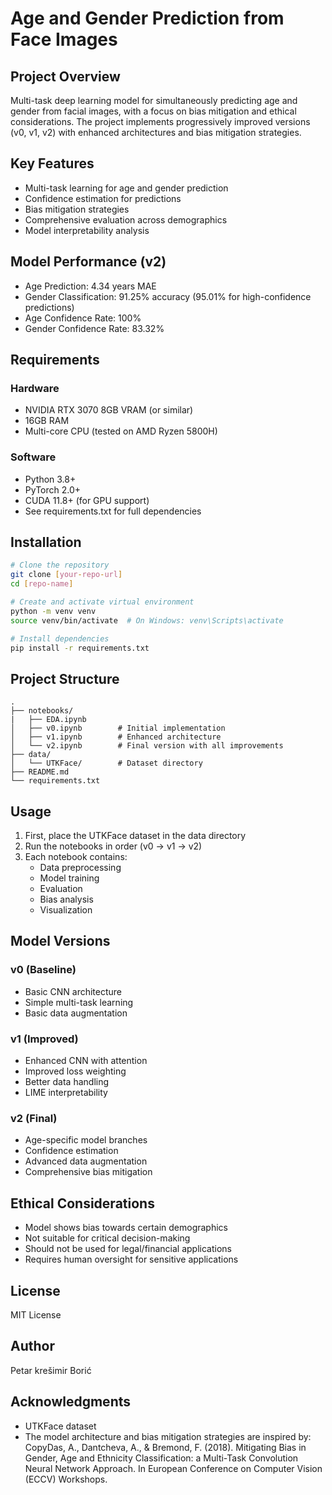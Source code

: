 # Age and Gender Prediction from Face Images

## Project Overview
Multi-task deep learning model for simultaneously predicting age and gender from facial images, with a focus on bias mitigation and ethical considerations. The project implements progressively improved versions (v0, v1, v2) with enhanced architectures and bias mitigation strategies.

## Key Features
- Multi-task learning for age and gender prediction
- Confidence estimation for predictions
- Bias mitigation strategies
- Comprehensive evaluation across demographics
- Model interpretability analysis

## Model Performance (v2)
- Age Prediction: 4.34 years MAE
- Gender Classification: 91.25% accuracy (95.01% for high-confidence predictions)
- Age Confidence Rate: 100%
- Gender Confidence Rate: 83.32%

## Requirements
### Hardware
- NVIDIA RTX 3070 8GB VRAM (or similar)
- 16GB RAM
- Multi-core CPU (tested on AMD Ryzen 5800H)

### Software
- Python 3.8+
- PyTorch 2.0+
- CUDA 11.8+ (for GPU support)
- See requirements.txt for full dependencies

## Installation
```bash
# Clone the repository
git clone [your-repo-url]
cd [repo-name]

# Create and activate virtual environment
python -m venv venv
source venv/bin/activate  # On Windows: venv\Scripts\activate

# Install dependencies
pip install -r requirements.txt
```

## Project Structure
```
.
├── notebooks/
|   ├── EDA.ipynb 
│   ├── v0.ipynb        # Initial implementation
│   ├── v1.ipynb        # Enhanced architecture
│   └── v2.ipynb        # Final version with all improvements
├── data/
│   └── UTKFace/        # Dataset directory
├── README.md
└── requirements.txt
```

## Usage
1. First, place the UTKFace dataset in the data directory
2. Run the notebooks in order (v0 → v1 → v2)
3. Each notebook contains:
   - Data preprocessing
   - Model training
   - Evaluation
   - Bias analysis
   - Visualization

## Model Versions

### v0 (Baseline)
- Basic CNN architecture
- Simple multi-task learning
- Basic data augmentation

### v1 (Improved)
- Enhanced CNN with attention
- Improved loss weighting
- Better data handling
- LIME interpretability

### v2 (Final)
- Age-specific model branches
- Confidence estimation
- Advanced data augmentation
- Comprehensive bias mitigation

## Ethical Considerations
- Model shows bias towards certain demographics
- Not suitable for critical decision-making
- Should not be used for legal/financial applications
- Requires human oversight for sensitive applications

## License
MIT License

## Author
Petar krešimir Borić

## Acknowledgments
- UTKFace dataset
- The model architecture and bias mitigation strategies are inspired by:
CopyDas, A., Dantcheva, A., & Bremond, F. (2018). Mitigating Bias in Gender, Age and Ethnicity Classification: a Multi-Task Convolution Neural Network Approach. In European Conference on Computer Vision (ECCV) Workshops.
